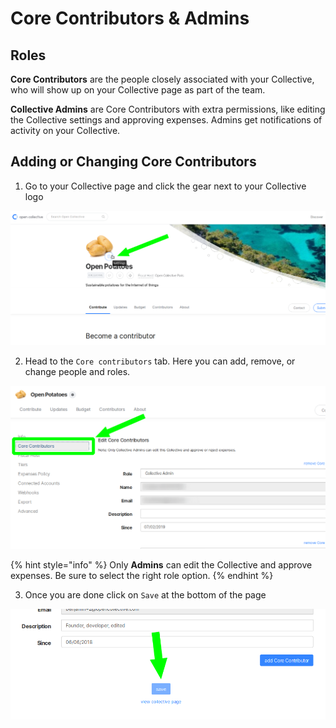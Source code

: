 # Core Contributors & Admins

## Roles

**Core Contributors** are the people closely associated with your Collective, who will show up on your Collective page as part of the team.

**Collective Admins** are Core Contributors with extra permissions, like editing the Collective settings and approving expenses. Admins get notifications of activity on your Collective.

## Adding or Changing Core Contributors

1. Go to your Collective page and click the gear next to your Collective logo

![](../.gitbook/assets/image%20%288%29.png)

2. Head to the `Core contributors` tab. Here you can add, remove, or change people and roles. 

![](../.gitbook/assets/image%20%282%29.png)

{% hint style="info" %}
Only **Admins** can edit the Collective and approve expenses. Be sure to select the right role option.
{% endhint %}

3. Once you are done click on `Save` at the bottom of the page

![](../.gitbook/assets/image%20%286%29.png)


